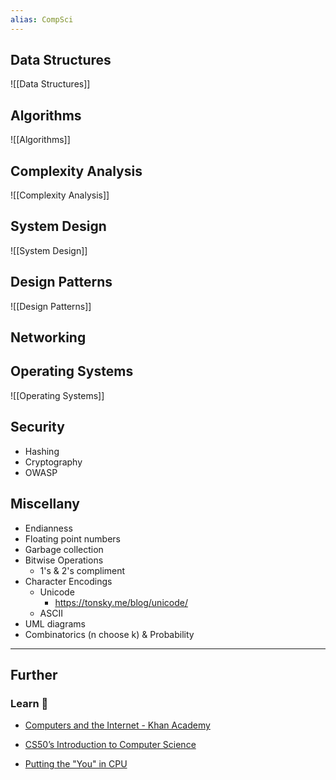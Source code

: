 ```yaml
---
alias: CompSci
---
```


## Data Structures 

![[Data Structures]]

## Algorithms

![[Algorithms]]

## Complexity Analysis

![[Complexity Analysis]]

## System Design

![[System Design]]

## Design Patterns

![[Design Patterns]]

## Networking

## Operating Systems

![[Operating Systems]]

## Security

- Hashing
- Cryptography
- OWASP

## Miscellany

- Endianness
- Floating point numbers
- Garbage collection
- Bitwise Operations
    - 1's & 2's compliment
- Character Encodings
    - Unicode
        - https://tonsky.me/blog/unicode/
    - ASCII
- UML diagrams
- Combinatorics (n choose k) & Probability

---
## Further

### Learn 🧠

- [Computers and the Internet - Khan Academy](https://www.khanacademy.org/computing/computers-and-internet)

- [CS50’s Introduction to Computer Science](https://cs50.harvard.edu/x)

-  [Putting the "You" in CPU](https://cpu.land/)